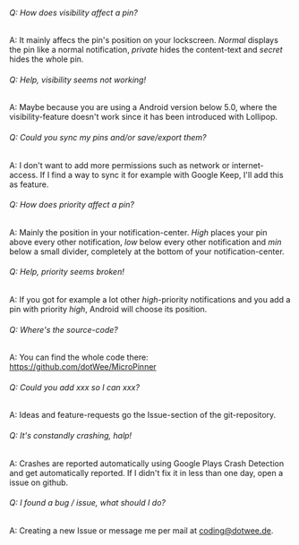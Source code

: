 ###### Q: How does visibility affect a pin?
A: It mainly affecs the pin's position on your lockscreen. *Normal* displays the pin like a normal notification, *private* hides the content-text and *secret* hides the whole pin.

###### Q: Help, visibility seems not working!
A: Maybe because you are using a Android version below 5.0, where the visibility-feature doesn't work since it has been introduced with Lollipop.

###### Q: Could you sync my pins and/or save/export them?
A: I don't want to add more permissions such as network or internet-access. If I find a way to sync it for example with Google Keep, I'll add this as feature.

###### Q: How does priority affect a pin?
A: Mainly the position in your notification-center. *High* places your pin above every other notification, *low* below every other notification and *min* below a small divider, completely at the bottom of your notification-center.

###### Q: Help, priority seems broken!
A: If you got for example a lot other *high*-priority notifications and you add a pin with priority *high*, Android will choose its position.

###### Q: Where's the source-code?
A: You can find the whole code there: https://github.com/dotWee/MicroPinner

###### Q: Could you add xxx so I can xxx?
A: Ideas and feature-requests go the Issue-section of the git-repository.

###### Q: It's constandly crashing, halp!
A: Crashes are reported automatically using Google Plays Crash Detection and get automatically reported. If I didn't fix it in less than one day, open a issue on github.

###### Q: I found a bug / issue, what should I do?
A: Creating a new Issue or message me per mail at [coding@dotwee.de](mailto:coding@dotwee.de).